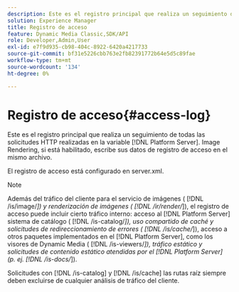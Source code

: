 ```yaml
---
description: Este es el registro principal que realiza un seguimiento de todas las solicitudes HTTP realizadas en la variable [!DNL Platform Server]. Image Rendering, si está habilitado, escribe sus datos de registro de acceso en el mismo archivo.
solution: Experience Manager
title: Registro de acceso
feature: Dynamic Media Classic,SDK/API
role: Developer,Admin,User
exl-id: e7f9d935-cb98-404c-8922-6420a4217733
source-git-commit: bf31e5226cbb763e2fb82391772b64e5d5c89fae
workflow-type: tm+mt
source-wordcount: '134'
ht-degree: 0%

---
```


# Registro de acceso{#access-log}

Este es el registro principal que realiza un seguimiento de todas las solicitudes HTTP realizadas en la variable [!DNL Platform Server]. Image Rendering, si está habilitado, escribe sus datos de registro de acceso en el mismo archivo.

El registro de acceso está configurado en server.xml.

>[!NOTE]
>
>Además del tráfico del cliente para el servicio de imágenes ( [!DNL /is/image/*]) y renderización de imágenes ( [!DNL /ir/render/*]), el registro de acceso puede incluir cierto tráfico interno: acceso al [!DNL Platform Server] sistema de catálogo ( [!DNL /is-catalog/*]), uso compartido de caché y solicitudes de redireccionamiento de errores ( [!DNL /is/cache/*]), acceso a otros paquetes implementados en el [!DNL Platform Server], como los visores de Dynamic Media ( [!DNL /is-viewers/*]), tráfico estático y solicitudes de contenido estático atendidas por el [!DNL Platform Server] (p. ej. [!DNL /is-docs/*]).

Solicitudes con [!DNL /is-catalog] y [!DNL /is/cache] las rutas raíz siempre deben excluirse de cualquier análisis de tráfico del cliente.
